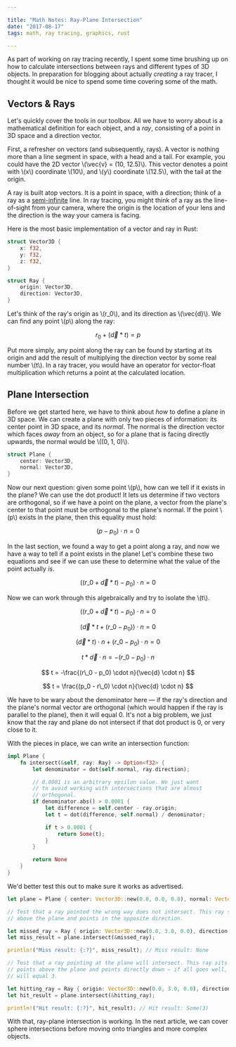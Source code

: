 ```yaml
---

title: "Math Notes: Ray-Plane Intersection"
date: "2017-08-17"
tags: math, ray tracing, graphics, rust

---
```


As part of working on ray tracing recently, I spent some time brushing up on how to calculate intersections between rays and different types of 3D objects. In preparation for blogging about actually _creating_ a ray tracer, I thought it would be nice to spend some time covering some of the math.

<!--more-->

## Vectors & Rays

Let's quickly cover the tools in our toolbox. All we have to worry about is a mathematical definition for each object, and a _ray_, consisting of a point in 3D space and a direction vector.

First, a refresher on vectors (and subsequently, rays). A vector is nothing more than a line segment in space, with a head and a tail. For example, you could have the 2D vector \\(\vec{v} = (10, 12.5)\\). This vector denotes a point with \\(x\\) coordinate \\(10\\), and \\(y\\) coordinate \\(12.5\\), with the tail at the origin.

A ray is built atop vectors. It is a point in space, with a direction; think of a ray as a [semi-infinite](https://en.wikipedia.org/wiki/Semi-infinite) line. In ray tracing, you might think of a ray as the line-of-sight from your camera, where the origin is the location of your lens and the direction is the way your camera is facing.

Here is the most basic implementation of a vector and ray in Rust:

```rust
struct Vector3D {
    x: f32,
    y: f32,
    z: f32,
}

struct Ray {
    origin: Vector3D,
    direction: Vector3D,
}
```

Let's think of the ray's origin as \\(r_0\\), and its direction as \\(\vec{d}\\). We can find any point \\(p\\) along the ray:

$$r_0 + (\vec{d} * t) = p$$

Put more simply, any point along the ray can be found by starting at its origin and add the result of multiplying the direction vector by some real number \\(t\\). In a ray tracer, you would have an operator for vector-float multiplication which returns a point at the calculated location.

## Plane Intersection

Before we get started here, we have to think about _how_ to define a plane in 3D space. We can create a plane with only two pieces of information: its center point in 3D space, and its _normal_. The normal is the direction vector which faces _away_ from an object, so for a plane that is facing directly upwards, the normal would be \\((0, 1, 0)\\).

```rust
struct Plane {
    center: Vector3D,
    normal: Vector3D,
}
```

Now our next question: given some point \\(p\\), how can we tell if it exists in the plane? We can use the dot product! It lets us determine if two vectors are orthogonal, so if we have a point on the plane, a vector from the plane's center to that point must be orthogonal to the plane's normal. If the point \\(p\\) exists in the plane, then this equality must hold:

$$
(p - p_0) \cdot n = 0
$$

In the last section, we found a way to get a point along a ray, and now we have a way to tell if a point exists in the plane! Let's combine these two equations and see if we can use these to determine what the value of the point actually _is_.

$$
((r\_0 + \vec{d} * t) - p_0) \cdot n = 0
$$

Now we can work through this algebraically and try to isolate the \\(t\\).

$$
((r\_0 + \vec{d} * t) - p_0) \cdot n = 0
$$

$$
(\vec{d} * t + (r\_0 - p_0)) \cdot n = 0
$$

$$
(\vec{d} * t) \cdot n + (r\_0 - p_0) \cdot n = 0
$$

$$
t * \vec{d} \cdot n = -(r\_0 - p_0) \cdot n
$$

$$
t = -\frac{(r\_0 - p_0) \cdot n}{\vec{d} \cdot n}
$$

$$
t = \frac{(p_0 - r\_0) \cdot n}{\vec{d} \cdot n}
$$

We have to be wary about the denominator here — if the ray's direction and the plane's normal vector are orthogonal (which would happen if the ray is parallel to the plane), then it will equal 0. It's not a big problem, we just know that the ray and plane do not intersect if that dot product is 0, or very close to it.

With the pieces in place, we can write an intersection function:

```rust
impl Plane {
    fn intersect(&self, ray: Ray) -> Option<f32> {
        let denominator = dot(self.normal, ray.direction);

        // 0.0001 is an arbitrary epsilon value. We just want
        // to avoid working with intersections that are almost
        // orthogonal.
        if denominator.abs() > 0.0001 {
            let difference = self.center - ray.origin;
            let t = dot(difference, self.normal) / denominator;

            if t > 0.0001 {
                return Some(t);
            }
        }

        return None
    }
}
```

We'd better test this out to make sure it works as advertised.

```rust
let plane = Plane { center: Vector3D::new(0.0, 0.0, 0.0), normal: Vector3D::new(0.0, 1.0, 0.0) };

// Test that a ray pointed the wrong way does not intersect. This ray sits
// above the plane and points in the opposite direction.

let missed_ray = Ray { origin: Vector3D::new(0.0, 3.0, 0.0), direction: Vector3D::new(0.0, 1.0, 0.0) };
let miss_result = plane.intersect(&missed_ray);

println!("Miss result: {:?}", miss_result); // Miss result: None

// Test that a ray pointing at the plane will intersect. This ray sits 3
// points above the plane and points directly down — if all goes well, the t value
// will equal 3.

let hitting_ray = Ray { origin: Vector3D::new(0.0, 3.0, 0.0), direction: Vector3D::new(0.0, -1.0, 0.0) };
let hit_result = plane.intersect(&hitting_ray);

println!("Hit result: {:?}", hit_result); // Hit result: Some(3)
```

With that, ray-plane intersection is working. In the next article, we can cover sphere intersections before moving onto triangles and more complex objects.
